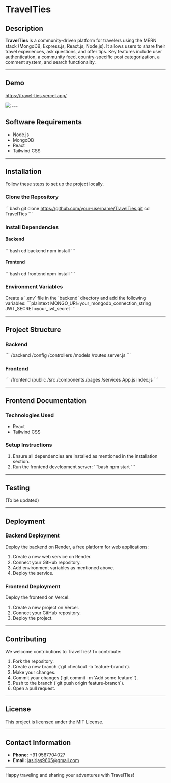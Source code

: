 
# TravelTies

## Description
**TravelTies** is a community-driven platform for travelers using the MERN stack (MongoDB, Express.js, React.js, Node.js). It allows users to share their travel experiences, ask questions, and offer tips. Key features include user authentication, a community feed, country-specific post categorization, a comment system, and search functionality.

---

## Demo
https://travel-ties.vercel.app/

<img src="https://res.cloudinary.com/dsmmcbmn4/image/upload/v1720323639/ago50n5z4ww85ltqjgzi.png"/>
---

## Software Requirements
- Node.js
- MongoDB
- React
- Tailwind CSS

---

## Installation
Follow these steps to set up the project locally.

### Clone the Repository
\`\`\`bash
git clone https://github.com/your-username/TravelTies.git
cd TravelTies
\`\`\`

### Install Dependencies

#### Backend
\`\`\`bash
cd backend
npm install
\`\`\`

#### Frontend
\`\`\`bash
cd frontend
npm install
\`\`\`

### Environment Variables
Create a \`.env\` file in the \`backend\` directory and add the following variables:
\`\`\`plaintext
MONGO_URI=your_mongodb_connection_string
JWT_SECRET=your_jwt_secret
\`\`\`

---

## Project Structure

### Backend
\`\`\`
/backend
  /config
  /controllers
  /models
  /routes
  server.js
\`\`\`

### Frontend
\`\`\`
/frontend
  /public
  /src
    /components
    /pages
    /services
    App.js
    index.js
\`\`\`

---

## Frontend Documentation

### Technologies Used
- React
- Tailwind CSS

### Setup Instructions
1. Ensure all dependencies are installed as mentioned in the installation section.
2. Run the frontend development server:
    \`\`\`bash
    npm start
    \`\`\`

---

## Testing
(To be updated)

---

## Deployment

### Backend Deployment
Deploy the backend on Render, a free platform for web applications:
1. Create a new web service on Render.
2. Connect your GitHub repository.
3. Add environment variables as mentioned above.
4. Deploy the service.

### Frontend Deployment
Deploy the frontend on Vercel:
1. Create a new project on Vercel.
2. Connect your GitHub repository.
3. Deploy the project.

---

## Contributing

We welcome contributions to TravelTies! To contribute:

1. Fork the repository.
2. Create a new branch (\`git checkout -b feature-branch\`).
3. Make your changes.
4. Commit your changes (\`git commit -m 'Add some feature'\`).
5. Push to the branch (\`git push origin feature-branch\`).
6. Open a pull request.

---

## License

This project is licensed under the MIT License.

---

## Contact Information

- **Phone:** +91 9567704027
- **Email:** jasirjas9605@gmail.com

---

Happy traveling and sharing your adventures with TravelTies!

